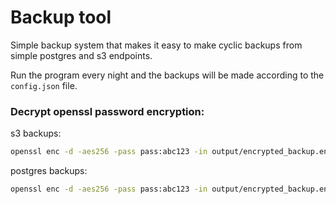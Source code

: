 # Backup tool

Simple backup system that makes it easy to make cyclic backups from simple postgres and s3 endpoints.

Run the program every night and the backups will be made according to the `config.json` file.

### Decrypt openssl password encryption:

s3 backups:
```bash
openssl enc -d -aes256 -pass pass:abc123 -in output/encrypted_backup.enc | tar xvf - --directory=output
```

postgres backups:
```bash
openssl enc -d -aes256 -pass pass:abc123 -in output/encrypted_backup.enc | gunzip > output/decrypted_backup
```
